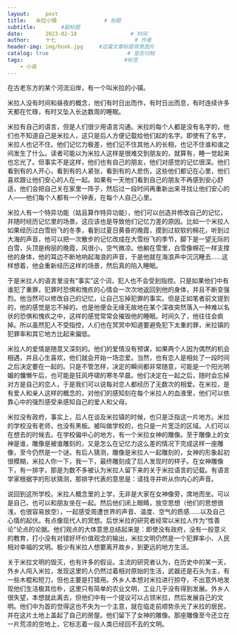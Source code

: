 ```yaml
---
layout:     post                       
title:   米拉小镇               # 标题
subtitle:        #副标题
date:       2023-02-18                 # 时间
author:     十七                         # 作者
header-img: img/book.jpg     #这篇文章标题背景图片
catalog: true                         # 是否归档
tags:                                #标签
    - 小说
---
```

在古老东方的某个河流沿岸，有一个叫米拉的小镇。

米拉人没有时间和昼夜的概念，他们有时日出而作，有时日出而息，有时连续许多天都在忙碌，有时又坠入长达数周的睡眠。

米拉有自己的语言，但是人们很少用语言沟通。米拉的每个人都是没有名字的，他们也不知道自己是米拉人，这只是后人方便记载给他们起的名字。即使有了名字，米拉人也记不住。他们记忆力极差，他们记不住其他人的长相，也记不住谁和谁之间发生了什么。读者可能以为米拉人这样是很难交到朋友的，就算有，睡一觉起来也忘光了。但事实不是这样，他们也有自己的朋友，他们对感觉的记忆很深。他们看到有的人开心，看到有的人紧张，看到有的人悲伤，这些他们都记在心里，他们喜欢跟让他们安心的人在一起。如果有一天他们看到自己的朋友不再感到安心舒适，他们会把自己关在家里一阵子，然后过一段时间再重新出来寻找让他们安心的人——他们每个人都有一个钟表，在每个人自己心里。

米拉人有一个特异功能（姑且算作特异功能），他们可以创造并修改自己的记忆，并随时经历记忆里的场景。这应该也是导致他们记忆力差的原因。比如一个米拉人如果经历过白雪纷飞的冬季，看到过夏日黄昏的晚霞，摸到过软软的棉花，听到过大海的声音，他可以把一次散步的记忆改成在大雪纷飞的季节，脚下是一望无际的白雪，头顶是绚丽的晚霞，风很小，空气微凉。他躺在雪里，白雪像棉花一样支撑他的身体，他的耳边不断地响起海浪的声音，于是他就在海浪声中沉沉睡去……这样想着，他会重新经历这样的场景，然后真的陷入睡眠。

于是米拉人的语言里没有“事实”这个词，犯人也不会受到指控。只是如果他们中有谁犯了重罪，犯罪时恐惧和愧疚的心情会一次次地返回到他的身体，并且不断变强烈。他当然可以修改自己的记忆，让自己忘掉犯罪的事实。但是正如笔者前文提到的，他的感觉是忘不掉的。也是他便会无缘无故地在某个深夜突然落入一种难以名状的恐惧和愧疚之中，这样的感觉常常会摧毁他的睡眠。时间久了，他往往会疯掉。所以虽然犯人不受指控，人们也在冥冥中知道要避免犯下太重的罪，米拉镇的犯罪率和其它地方比起来偏低。

米拉人的爱情是随意又深刻的。他们的爱情没有预谋，如果两个人因为偶然的机会相遇，并且心生喜欢，他们就会开始一场恋爱。当然，也有恋人是相处了一段时间之后决定要在一起的。只是不管怎样，决定的瞬间都非常随意，可能是一个阳光明媚的慵懒午后，也可能是狂风呼啸的寒冬早晨。他们决定在一起之后，随时会忘掉对方是自己的恋人，于是我们可以说每对恋人都经历了无数次的相爱。在米拉，是有爱人和亲人这样的概念的，对他们的感知刻在每个米拉人的血液里，他们可以依靠心中的强烈感受来感知自己的爱人和父母。

米拉没有政府，事实上，后人在谈及米拉镇的时候，也只是泛指这一片地方。米拉的学校没有老师，也没有黑板。被叫做学校的，也只是一片宽泛的区域。人们可以在想去的时候去。在学校偏中心的地方，有一个米拉女神的雕像。至于雕像上的女神是谁，雕像是被谁雕刻的，又是怎么在记忆力这么差的情况下完成这样一座雕像，至今仍然是一个谜。有后人猜测，雕像是米拉人一起雕刻的，女神的形象起初很模糊，米拉人你一下，我一下，最终雕刻成了后人发现时的样子。在女神雕像下，有一排字，那是为数不多被认为米拉人留下来的关于米拉语言的记载。有语言学家根据字的形状猜测，那排字代表的意思是：请找寻并听从你内心的声音。

说回到这所学校。米拉人概念里的上学，无非是大家在女神像旁，席地而坐。可以是自己，也可以和朋友坐在一起。然后他们闭上眼睛，放空思想（他们的思想很浅，也很容易放空），一起感受周遭世界的声音、温度、空气的质感……以及自己心情的起伏。有点像现代人的冥想。后世米拉的研究者经常以米拉人作为“性善论”论点的论据。他们观点的大体意思总结起来是：即使没有政府，没有一般意义的教育，打小没有对错好坏价值观念的输出，米拉文明仍然是一个犯罪率小、人民相对幸福的文明。极少有米拉人想要离开故乡，到更远的地方生活。

关于米拉文明的毁灭，也有许多的假设。主流的研究者认为，在历史中的某一天，外乡人闯入米拉，发现这里的人仍然过着相对原始的生活，武器还是石头为主，有一些木棍和短刀，但也主要是打猎用。外乡人本想对米拉进行掠夺，不出意外地发现他们生活极其俭朴，这里只有简单的农业文明，工业几乎没有得到发展。外乡人很失望，本想就此离去，但他们中有一个提议可以占领米拉，然后发展自己的文明。他们中为首的觉得这也不失为一个主意，就在临走前顺势杀光了米拉的居民，并在这片土地上盖起了自己的房屋。他们留下了女神的雕像。那座雕像至今还立在一片荒凉的空地上，它标志着一段人类已经回不去的文明。
